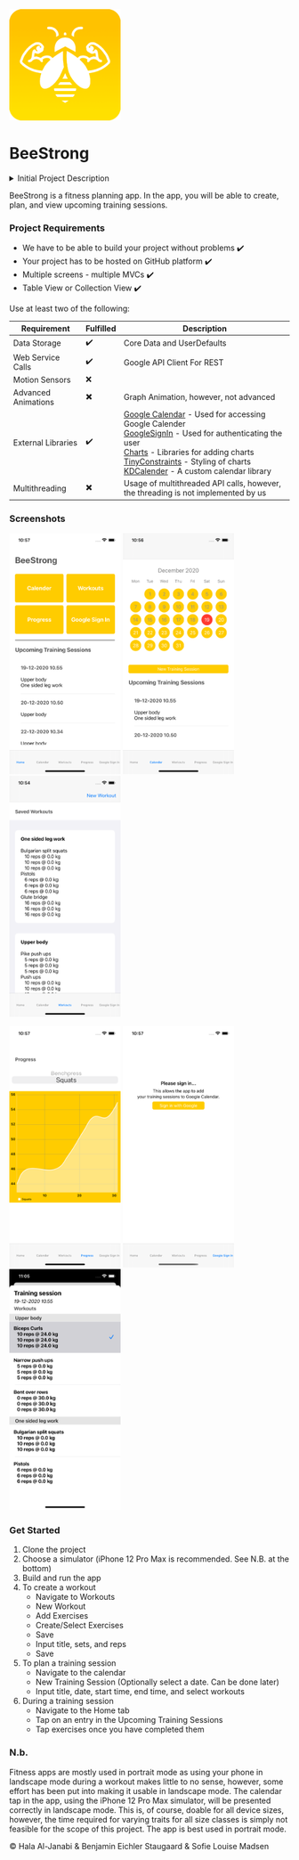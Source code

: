 <img src="BeeStrong/BeeStrong/Supporting files/Assets.xcassets/logo.imageset/logo.png" alt="logo" width="200"/>

# BeeStrong 

<details>
  <summary>Initial Project Description</summary>
  
Our idea is a fitness planning app. The user should be able to plan workouts for the future. The app should be able to save planned workouts in a database. The future workouts should be presented in a CollectionView. The user should be able to create calendar events that include the workout. These events should be created using calls to the Google Calendar API or a similar web service or external library. This depends on, which is the best solution. Google Calendar API supports both options.

This means that we use these two mandatory technologies as a minimum. Of course, we hope to implement more:

* Data storage 
* Web service calls 
  
</details>

BeeStrong is a fitness planning app. In the app, you will be able to create, plan, and view upcoming training sessions. 

### Project Requirements

* We have to be able to build your project without problems :heavy_check_mark:
* Your project has to be hosted on GitHub platform :heavy_check_mark:
* Multiple screens - multiple MVCs :heavy_check_mark:
* Table View or Collection View :heavy_check_mark:

Use at least two of the following:

| **Requirement**     | **Fulfilled**            | **Description**                                                                              |
|---------------------|--------------------------|----------------------------------------------------------------------------------------------|
| Data Storage        | :heavy_check_mark:       | Core Data and UserDefaults                                                                   |
| Web Service Calls   | :heavy_check_mark:       | Google API Client For REST                                                                   |
| Motion Sensors      | :x:                      |                                                                                              |
| Advanced Animations | :heavy_multiplication_x: | Graph Animation, however, not advanced                                                       |
| External Libraries  | :heavy_check_mark:       | [Google Calendar]() - Used for accessing Google Calender<br>[GoogleSignIn]() - Used for authenticating the user<br>[Charts](https://cocoapods.org/pods/Charts) - Libraries for adding charts<br>[TinyConstraints](https://cocoapods.org/pods/TinyConstraints) - Styling of charts<br>[KDCalender](https://cocoapods.org/pods/KDCalendar) - A custom calendar library |
| Multithreading      | :heavy_multiplication_x: | Usage of multithreaded API calls, however, the threading is not implemented by us            |

### Screenshots

<p float="left">
<img src="Screenshots/Home.png" width="200"/>
<img src="Screenshots/Calendar.png" width="200"/>
<img src="Screenshots/SavedWorkouts.png" width="200"/>
</p>

<p float="left">
<img src="Screenshots/Progress.png" width="200"/>
<img src="Screenshots/SignIn.png" width="200"/>
<img src="Screenshots/MarkFinishedExercises.png" width="200"/>
</p>

### Get Started
1. Clone the project
2. Choose a simulator (iPhone 12 Pro Max is recommended. See N.B. at the bottom)
3. Build and run the app
4. To create a workout
    * Navigate to Workouts
    * New Workout
    * Add Exercises
    * Create/Select Exercises
    * Save
    * Input title, sets, and reps
    * Save
5. To plan a training session
    * Navigate to the calendar
    * New Training Session (Optionally select a date. Can be done later)
    * Input title, date, start time, end time, and select workouts
6. During a training session
    * Navigate to the Home tab
    * Tap on an entry in the Upcoming Training Sessions
    * Tap exercises once you have completed them

### N.b.
Fitness apps are mostly used in portrait mode as using your phone in landscape mode during a workout makes little to no sense, however, some effort has been put into making it usable in landscape mode. The calendar tap in the app, using the iPhone 12 Pro Max simulator, will be presented correctly in landscape mode. This is, of course, doable for all device sizes, however, the time required for varying traits for all size classes is simply not feasible for the scope of this project. The app is best used in portrait mode.


© Hala Al-Janabi & Benjamin Eichler Staugaard & Sofie Louise Madsen
